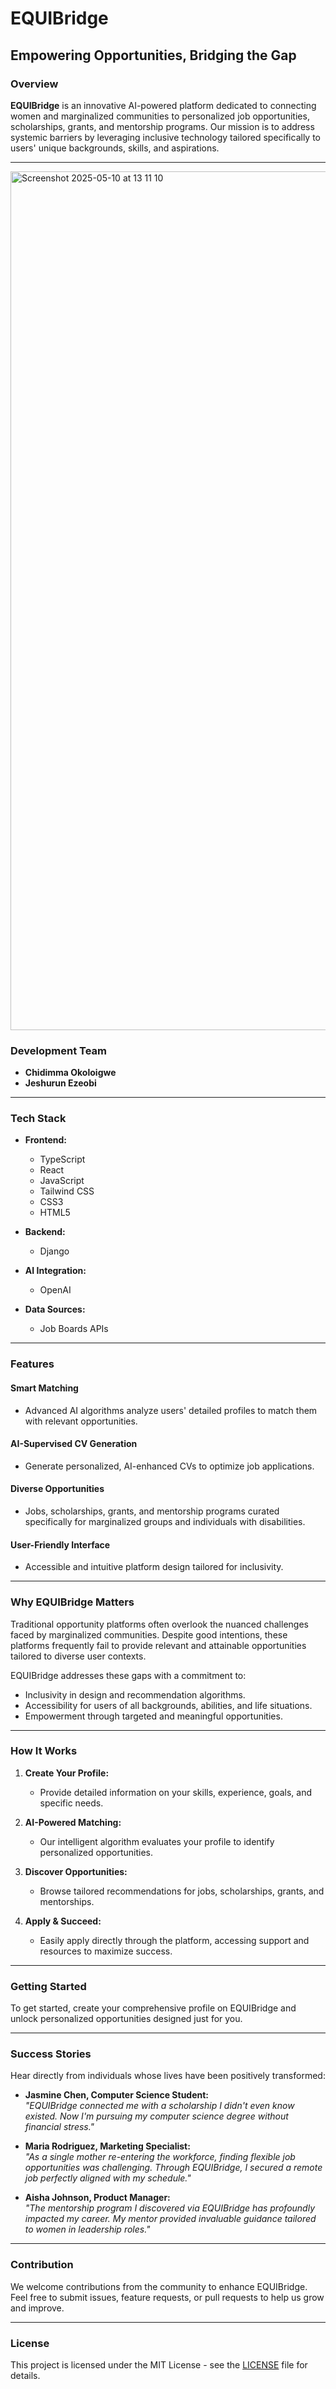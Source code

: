 # EQUIBridge

## Empowering Opportunities, Bridging the Gap

### Overview

**EQUIBridge** is an innovative AI-powered platform dedicated to connecting women and marginalized communities to personalized job opportunities, scholarships, grants, and mentorship programs. Our mission is to address systemic barriers by leveraging inclusive technology tailored specifically to users' unique backgrounds, skills, and aspirations.

---
<img width="1374" alt="Screenshot 2025-05-10 at 13 11 10" src="https://github.com/user-attachments/assets/9b0fdf9c-2808-4248-ad14-8f6ca8fed1f5" />

### Development Team

- **Chidimma Okoloigwe**
- **Jeshurun Ezeobi**

---

### Tech Stack

- **Frontend:**
  - TypeScript
  - React
  - JavaScript
  - Tailwind CSS
  - CSS3
  - HTML5

- **Backend:**
  - Django

- **AI Integration:**
  - OpenAI

- **Data Sources:**
  - Job Boards APIs

---

### Features

#### Smart Matching
- Advanced AI algorithms analyze users' detailed profiles to match them with relevant opportunities.

#### AI-Supervised CV Generation
- Generate personalized, AI-enhanced CVs to optimize job applications.

#### Diverse Opportunities
- Jobs, scholarships, grants, and mentorship programs curated specifically for marginalized groups and individuals with disabilities.

#### User-Friendly Interface
- Accessible and intuitive platform design tailored for inclusivity.

---

### Why EQUIBridge Matters

Traditional opportunity platforms often overlook the nuanced challenges faced by marginalized communities. Despite good intentions, these platforms frequently fail to provide relevant and attainable opportunities tailored to diverse user contexts.

EQUIBridge addresses these gaps with a commitment to:

- Inclusivity in design and recommendation algorithms.
- Accessibility for users of all backgrounds, abilities, and life situations.
- Empowerment through targeted and meaningful opportunities.

---

### How It Works

1. **Create Your Profile:**
   - Provide detailed information on your skills, experience, goals, and specific needs.

2. **AI-Powered Matching:**
   - Our intelligent algorithm evaluates your profile to identify personalized opportunities.

3. **Discover Opportunities:**
   - Browse tailored recommendations for jobs, scholarships, grants, and mentorships.

4. **Apply & Succeed:**
   - Easily apply directly through the platform, accessing support and resources to maximize success.

---

### Getting Started

To get started, create your comprehensive profile on EQUIBridge and unlock personalized opportunities designed just for you.

---

### Success Stories

Hear directly from individuals whose lives have been positively transformed:

- **Jasmine Chen, Computer Science Student:**  
  _"EQUIBridge connected me with a scholarship I didn't even know existed. Now I'm pursuing my computer science degree without financial stress."_

- **Maria Rodriguez, Marketing Specialist:**  
  _"As a single mother re-entering the workforce, finding flexible job opportunities was challenging. Through EQUIBridge, I secured a remote job perfectly aligned with my schedule."_

- **Aisha Johnson, Product Manager:**  
  _"The mentorship program I discovered via EQUIBridge has profoundly impacted my career. My mentor provided invaluable guidance tailored to women in leadership roles."_

---

### Contribution

We welcome contributions from the community to enhance EQUIBridge. Feel free to submit issues, feature requests, or pull requests to help us grow and improve.

---

### License

This project is licensed under the MIT License - see the [LICENSE](LICENSE) file for details.
